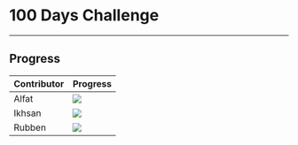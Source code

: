 # 100 Days Challenge
----------
## Progress

| Contributor             | Progress                                                                |
| ----------------- | ------------------------------------------------------------------ |
| Alfat | ![](https://geps.dev/progress/37) |
| Ikhsan | ![](https://geps.dev/progress/37)  |
| Rubben | ![](https://geps.dev/progress/38)  |



